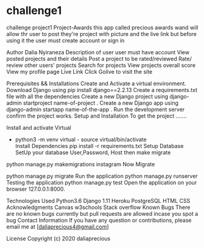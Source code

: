 # challenge1
challenge project1
Project-Awards
this app called precious awards wand will allow thr user to post they're project with picture and the live link but before using it the user must create account or sign in

Author
Dalia Nyiraneza
Description of user
user must have account
View posted projects and their details
Post a project to be rated/reviewed
Rate/ review other users' projects
Search for projects
View projects overall score
View my profile page
Live Link
Click Golive to visit the site

Prerequisites && Installations
Create and Activate a virtual environment.
Download Django using pip install django==2.2.13
Create a requirements.txt file with all the dependencies
Create a new Django project using django-admin startproject name-of-project .
Create a new Django app using django-admin startapp name-of-the-app .
Run the development server confirm the project works.
Setup and Installation
To get the project .......

Install and activate Virtual
- python3 -m venv virtual - source virtual/bin/activate  
Install Dependencies
pip install -r requirements.txt 
Setup Database
SetUp your database User,Password, Host then make migrate

python manage.py makemigrations instagram
Now Migrate

python manage.py migrate 
Run the application
python manage.py runserver 
Testing the application
python manage.py test 
Open the application on your browser 127.0.0.1:8000.

Technologies Used
Python3.6
Django 1.11
Heroku
PostgreSQL
HTML
CSS
Acknowledgments
Canvas
w3schools
Stack overflow
Known Bugs
There are no known bugs currently but pull requests are allowed incase you spot a bug
Contact Information
If you have any question or contributions, please email me at [daliaprecious4@gmail.com]

License
Copyright (c) 2020 daliaprecious
